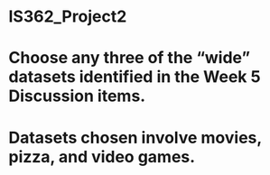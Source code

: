 # IS362_Project2
# Choose any three of the “wide” datasets identified in the Week 5 Discussion items.
# Datasets chosen involve movies, pizza, and video games.
